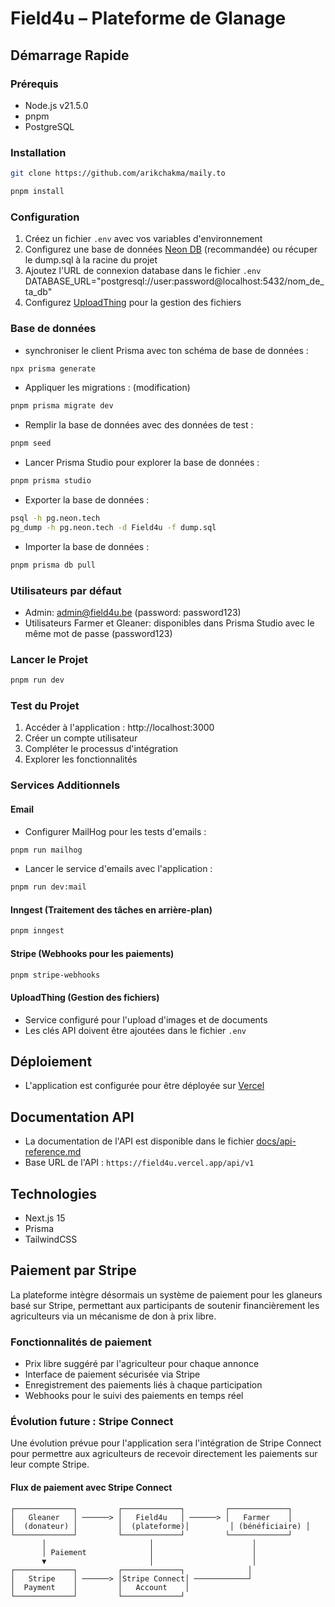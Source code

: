 # Field4u – Plateforme de Glanage

## Démarrage Rapide

### Prérequis

- Node.js v21.5.0
- pnpm
- PostgreSQL

### Installation

```bash
git clone https://github.com/arikchakma/maily.to
```

```bash
pnpm install
```

### Configuration

1. Créez un fichier `.env` avec vos variables d'environnement
2. Configurez une base de données [Neon DB](https://neon.tech) (recommandée) ou récuper le dump.sql à la racine du projet
3. Ajoutez l'URL de connexion database dans le fichier `.env` DATABASE_URL="postgresql://user:password@localhost:5432/nom_de_ta_db"
4. Configurez [UploadThing](https://uploadthing.com) pour la gestion des fichiers

### Base de données

- synchroniser le client Prisma avec ton schéma de base de données :

```bash
npx prisma generate
```

- Appliquer les migrations : (modification)

```bash
pnpm prisma migrate dev
```

- Remplir la base de données avec des données de test :

```bash
pnpm seed
```

- Lancer Prisma Studio pour explorer la base de données :

```bash
pnpm prisma studio
```

- Exporter la base de données :

```bash
psql -h pg.neon.tech
pg_dump -h pg.neon.tech -d Field4u -f dump.sql
```

- Importer la base de données :

```bash
pnpm prisma db pull
```

### Utilisateurs par défaut

- Admin: admin@field4u.be (password: password123)
- Utilisateurs Farmer et Gleaner: disponibles dans Prisma Studio avec le même mot de passe (password123)

### Lancer le Projet

```bash
pnpm run dev
```

### Test du Projet

1. Accéder à l'application : http://localhost:3000
2. Créer un compte utilisateur
3. Compléter le processus d'intégration
4. Explorer les fonctionnalités

### Services Additionnels

#### Email

- Configurer MailHog pour les tests d'emails :

```bash
pnpm run mailhog
```

- Lancer le service d'emails avec l'application :

```bash
pnpm run dev:mail
```

#### Inngest (Traitement des tâches en arrière-plan)

```bash
pnpm inngest
```

#### Stripe (Webhooks pour les paiements)

```bash
pnpm stripe-webhooks
```

#### UploadThing (Gestion des fichiers)

- Service configuré pour l'upload d'images et de documents
- Les clés API doivent être ajoutées dans le fichier `.env`

## Déploiement

- L'application est configurée pour être déployée sur [Vercel](https://vercel.com)

## Documentation API

- La documentation de l'API est disponible dans le fichier [docs/api-reference.md](docs/api-reference.md)
- Base URL de l'API : `https://field4u.vercel.app/api/v1`

## Technologies

- Next.js 15
- Prisma
- TailwindCSS

## Paiement par Stripe

La plateforme intègre désormais un système de paiement pour les glaneurs basé sur Stripe, permettant aux participants de soutenir financièrement les agriculteurs via un mécanisme de don à prix libre.

### Fonctionnalités de paiement

- Prix libre suggéré par l'agriculteur pour chaque annonce
- Interface de paiement sécurisée via Stripe
- Enregistrement des paiements liés à chaque participation
- Webhooks pour le suivi des paiements en temps réel

### Évolution future : Stripe Connect

Une évolution prévue pour l'application sera l'intégration de Stripe Connect pour permettre aux agriculteurs de recevoir directement les paiements sur leur compte Stripe.

#### Flux de paiement avec Stripe Connect

```
┌─────────────┐         ┌─────────────┐         ┌─────────────┐
│   Gleaner   │ ──────> │   Field4u   │ ──────> │   Farmer    │
│  (donateur) │         │  (plateforme)│         │ (bénéficiaire) │
└─────────────┘         └─────────────┘         └─────────────┘
       │                       │                      │
       │ Paiement              │                      │
       ▼                       │                      │
┌─────────────┐         ┌─────────────┐              │
│   Stripe    │ ──────> │Stripe Connect│ ────────────┘
│  Payment    │         │   Account    │
└─────────────┘         └─────────────┘
```
